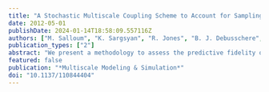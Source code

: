 ```yaml
---
title: "A Stochastic Multiscale Coupling Scheme to Account for Sampling Noise in Atomistic-to-Continuum Simulations"
date: 2012-05-01
publishDate: 2024-01-14T18:58:09.557116Z
authors: ["M. Salloum", "K. Sargsyan", "R. Jones", "B. J. Debusschere", "H. N. Najm", "H. Adalsteinsson"]
publication_types: ["2"]
abstract: "We present a methodology to assess the predictive fidelity of multiscale simulations by incorporating uncertainty in the information exchanged between the atomistic and continuum simulation components. Focusing on uncertainty due to finite sampling in molecular dynamics (MD) simulations, we present an iterative stochastic coupling algorithm that relies on Bayesian inference to build polynomial chaos expansions for the variables exchanged across the atomistic-continuum interface. We consider a simple Couette flow model where velocities are exchanged between the atomistic and continuum components. To alleviate the burden of running expensive MD simulations at every iteration, a surrogate model is constructed from which samples can be efficiently drawn as data for the Bayesian inference. Results show convergence of the coupling algorithm at a reasonable number of iterations. The uncertainty associated with the exchanged variables significantly depends on the amount of data sampled from the MD simulations and on the width of the time averaging window used in the MD simulations. Sequential Bayesian updating is also implemented in order to enhance the accuracy of the stochastic algorithm predictions."
featured: false
publication: "*Multiscale Modeling & Simulation*"
doi: "10.1137/110844404"
---
```


